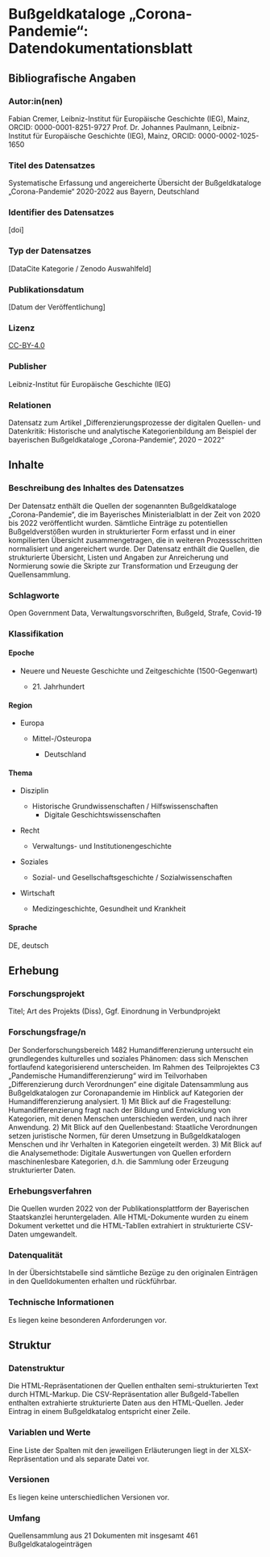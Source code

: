 # Bußgeldkataloge „Corona-Pandemie“: Datendokumentationsblatt

## Bibliografische Angaben

### Autor:in(nen)

Fabian Cremer, Leibniz-Institut für Europäische Geschichte (IEG), Mainz, ORCID: 0000-0001-8251-9727
Prof. Dr. Johannes Paulmann, Leibniz-Institut für Europäische Geschichte (IEG), Mainz, ORCID: 0000-0002-1025-1650

### Titel des Datensatzes
Systematische Erfassung und angereicherte Übersicht der Bußgeldkataloge „Corona-Pandemie“ 2020-2022 aus Bayern, Deutschland

### Identifier des Datensatzes
\[doi]

### Typ der Datensatzes
\[DataCite Kategorie / Zenodo Auswahlfeld]

### Publikationsdatum
\[Datum der Veröffentlichung]

### Lizenz
[CC-BY-4.0](https://creativecommons.org/licenses/by/4.0/)

### Publisher
Leibniz-Institut für Europäische Geschichte (IEG)

### Relationen
Datensatz zum Artikel „Differenzierungsprozesse der digitalen Quellen- und Datenkritik: Historische und analytische Kategorienbildung am Beispiel der bayerischen Bußgeldkataloge „Corona-Pandemie“, 2020 – 2022“

## Inhalte
### Beschreibung des Inhaltes des Datensatzes
Der Datensatz enthält die Quellen der sogenannten Bußgeldkataloge „Corona-Pandemie“, die im Bayerisches Ministerialblatt in der Zeit von 2020 bis 2022 veröffentlicht wurden. Sämtliche Einträge zu potentiellen Bußgeldverstößen wurden in strukturierter Form erfasst und in einer kompilierten Übersicht zusammengetragen, die in weiteren Prozessschritten normalisiert und angereichert wurde. Der Datensatz enthält die Quellen, die strukturierte Übersicht, Listen und Angaben zur Anreicherung und Normierung sowie  die Skripte zur Transformation und Erzeugung der Quellensammlung.

### Schlagworte
Open Government Data, Verwaltungsvorschriften, Bußgeld, Strafe, Covid-19 

### Klassifikation
#### Epoche

* Neuere und Neueste Geschichte und Zeitgeschichte (1500-Gegenwart)

  * 21\. Jahrhundert

#### Region

* Europa

  * Mittel-/Osteuropa

    * Deutschland

#### Thema

* Disziplin
  * Historische Grundwissenschaften / Hilfswissenschaften
    * Digitale Geschichtswissenschaften

* Recht
  * Verwaltungs- und Institutionengeschichte
 
* Soziales
  * Sozial- und Gesellschaftsgeschichte /
    Sozialwissenschaften

* Wirtschaft
  * Medizingeschichte, Gesundheit und Krankheit

#### Sprache

DE, deutsch

## Erhebung

### Forschungsprojekt

Titel; Art des Projekts (Diss), Ggf. Einordnung in Verbundprojekt

### Forschungsfrage/n
Der Sonderforschungsbereich 1482 Humandifferenzierung untersucht ein grundlegendes kulturelles und soziales Phänomen: dass sich Menschen fortlaufend kategorisierend unterscheiden. Im Rahmen des Teilprojektes C3 „Pandemische Humandifferenzierung“ wird im Teilvorhaben „Differenzierung durch Verordnungen“ eine digitale Datensammlung aus Bußgeldkatalogen zur Coronapandemie im Hinblick auf Kategorien der Humandifferenzierung analysiert. 1) Mit Blick auf die Fragestellung: Humandifferenzierung fragt nach der Bildung und Entwicklung von Kategorien, mit denen Menschen unterschieden werden, und nach ihrer Anwendung. 2) Mit Blick auf den Quellenbestand: Staatliche Verordnungen setzen juristische Normen, für deren Umsetzung in Bußgeldkatalogen Menschen und ihr Verhalten in Kategorien eingeteilt werden. 3) Mit Blick auf die Analysemethode: Digitale Auswertungen von Quellen erfordern maschinenlesbare Kategorien, d.h. die Sammlung oder Erzeugung strukturierter Daten.

### Erhebungsverfahren
Die Quellen wurden 2022 von der Publikationsplattform der Bayerischen Staatskanzlei heruntergeladen. Alle HTML-Dokumente wurden zu einem Dokument verkettet und die HTML-Tabllen extrahiert in strukturierte CSV-Daten umgewandelt.

### Datenqualität
In der Übersichtstabelle sind sämtliche Bezüge zu den originalen Einträgen in den Quelldokumenten erhalten und rückführbar.

### Technische Informationen
Es liegen keine besonderen Anforderungen vor.

## Struktur

### Datenstruktur
Die HTML-Repräsentationen der Quellen enthalten semi-strukturierten Text durch HTML-Markup. Die CSV-Repräsentation aller Bußgeld-Tabellen enthalten extrahierte strukturierte Daten aus den HTML-Quellen. Jeder Eintrag in einem Bußgeldkatalog entspricht einer Zeile.

### Variablen und Werte
Eine Liste der Spalten mit den jeweiligen Erläuterungen liegt in der XLSX-Repräsentation und als separate Datei vor.

### Versionen
Es liegen keine unterschiedlichen Versionen vor.

### Umfang
Quellensammlung aus 21 Dokumenten mit insgesamt 461 Bußgeldkatalogeinträgen